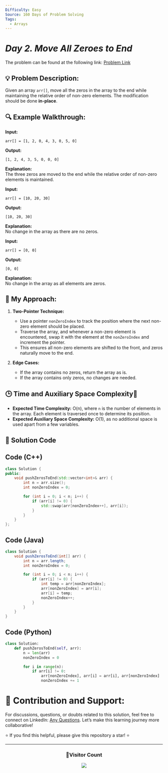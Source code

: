```yaml
---
Difficulty: Easy
Source: 160 Days of Problem Solving
Tags:
  - Arrays
---
```


# _Day 2. Move All Zeroes to End_

The problem can be found at the following link: [Problem Link](https://www.geeksforgeeks.org/problems/move-all-zeroes-to-end-of-array0751/1)


## 💡 **Problem Description:**

Given an array `arr[]`, move all the zeros in the array to the end while maintaining the relative order of non-zero elements. The modification should be done **in-place**.

## 🔍 **Example Walkthrough:**

**Input:**
```
arr[] = [1, 2, 0, 4, 3, 0, 5, 0]
```

**Output:**  
```
[1, 2, 4, 3, 5, 0, 0, 0]
```

**Explanation:**  
The three zeros are moved to the end while the relative order of non-zero elements is maintained.

**Input:**
```
arr[] = [10, 20, 30]
```

**Output:**  
```
[10, 20, 30]
```

**Explanation:**  
No change in the array as there are no zeros.

**Input:**
```
arr[] = [0, 0]
```

**Output:**  
```
[0, 0]
```

**Explanation:**  
No change in the array as all elements are zeros.

## 🎯 **My Approach:**

1. **Two-Pointer Technique:**  
   - Use a pointer `nonZeroIndex` to track the position where the next non-zero element should be placed.
   - Traverse the array, and whenever a non-zero element is encountered, swap it with the element at the `nonZeroIndex` and increment the pointer.
   - This ensures all non-zero elements are shifted to the front, and zeros naturally move to the end.

2. **Edge Cases:**  
   - If the array contains no zeros, return the array as is.
   - If the array contains only zeros, no changes are needed.

## 🕒 **Time and Auxiliary Space Complexity**📝

- **Expected Time Complexity:** O(n), where `n` is the number of elements in the array. Each element is traversed once to determine its position.  
- **Expected Auxiliary Space Complexity:** O(1), as no additional space is used apart from a few variables.
  
## 📝 **Solution Code**

## Code (C++)

```cpp
class Solution {
public:
    void pushZerosToEnd(std::vector<int>& arr) {
        int n = arr.size();
        int nonZeroIndex = 0;

        for (int i = 0; i < n; i++) {
            if (arr[i] != 0) {
                std::swap(arr[nonZeroIndex++], arr[i]);
            }
        }
    }
};
```

## Code (Java)

```java
class Solution {
    void pushZerosToEnd(int[] arr) {
        int n = arr.length;
        int nonZeroIndex = 0;

        for (int i = 0; i < n; i++) {
            if (arr[i] != 0) {
                int temp = arr[nonZeroIndex];
                arr[nonZeroIndex] = arr[i];
                arr[i] = temp;
                nonZeroIndex++;
            }
        }
    }
}
```

## Code (Python)

```python
class Solution:
    def pushZerosToEnd(self, arr):
        n = len(arr)
        nonZeroIndex = 0

        for i in range(n):
            if arr[i] != 0:
                arr[nonZeroIndex], arr[i] = arr[i], arr[nonZeroIndex]
                nonZeroIndex += 1
```

# 🎯 **Contribution and Support:**

For discussions, questions, or doubts related to this solution, feel free to connect on LinkedIn: [Any Questions](https://www.linkedin.com/in/het-patel-8b110525a/). Let’s make this learning journey more collaborative!

⭐ If you find this helpful, please give this repository a star! ⭐

---

<div align="center">
  <h3><b>📍Visitor Count</b></h3>
</div>

<p align="center">
  <img src="https://profile-counter.glitch.me/Hunterdii/count.svg" />
</p>
